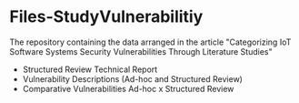 # Files-StudyVulnerabilitiy
The repository containing the data arranged in the article "Categorizing IoT Software Systems Security Vulnerabilities Through Literature Studies"
 - Structured Review Technical Report
 - Vulnerability Descriptions (Ad-hoc and Structured Review)
 - Comparative Vulnerabilities Ad-hoc x Structured Review
